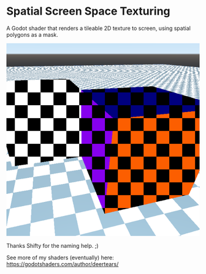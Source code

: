 # Spatial Screen Space Texturing
A Godot shader that renders a tileable 2D texture to screen, using spatial polygons as a mask.

![](icon.png "Project icon, two cubes showcasing the screen space texture shader.")

Thanks Shifty for the naming help. ;)

See more of my shaders (eventually) here: https://godotshaders.com/author/deertears/
